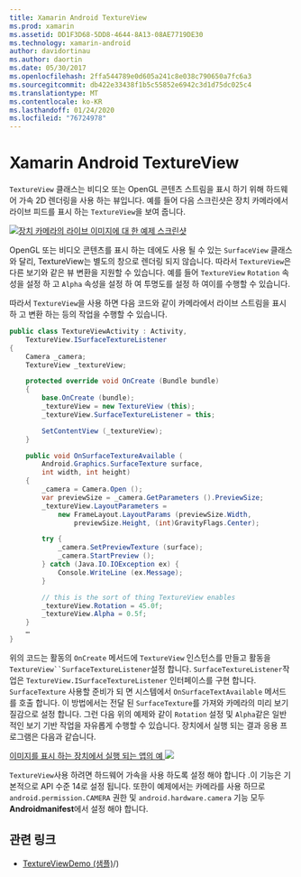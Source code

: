 ```yaml
---
title: Xamarin Android TextureView
ms.prod: xamarin
ms.assetid: DD1F3D68-5DD8-4644-8A13-08AE7719DE30
ms.technology: xamarin-android
author: davidortinau
ms.author: daortin
ms.date: 05/30/2017
ms.openlocfilehash: 2ffa544789e0d605a241c8e038c790650a7fc6a3
ms.sourcegitcommit: db422e33438f1b5c55852e6942c3d1d75dc025c4
ms.translationtype: MT
ms.contentlocale: ko-KR
ms.lasthandoff: 01/24/2020
ms.locfileid: "76724978"
---
```

# <a name="xamarinandroid-textureview"></a>Xamarin Android TextureView

`TextureView` 클래스는 비디오 또는 OpenGL 콘텐츠 스트림을 표시 하기 위해 하드웨어 가속 2D 렌더링을 사용 하는 뷰입니다. 예를 들어 다음 스크린샷은 장치 카메라에서 라이브 피드를 표시 하는 `TextureView`을 보여 줍니다.

[![장치 카메라의 라이브 이미지에 대 한 예제 스크린샷](texture-view-images/22-textureviewcamera.png)](texture-view-images/22-textureviewcamera.png#lightbox)

OpenGL 또는 비디오 콘텐츠를 표시 하는 데에도 사용 될 수 있는 `SurfaceView` 클래스와 달리, TextureView는 별도의 창으로 렌더링 되지 않습니다.
따라서 `TextureView`은 다른 보기와 같은 뷰 변환을 지원할 수 있습니다. 예를 들어 `TextureView` `Rotation` 속성을 설정 하 고 `Alpha` 속성을 설정 하 여 투명도를 설정 하 여이를 수행할 수 있습니다.

따라서 `TextureView`을 사용 하면 다음 코드와 같이 카메라에서 라이브 스트림을 표시 하 고 변환 하는 등의 작업을 수행할 수 있습니다.

```csharp
public class TextureViewActivity : Activity,
    TextureView.ISurfaceTextureListener
{
    Camera _camera;
    TextureView _textureView;

    protected override void OnCreate (Bundle bundle)
    {
        base.OnCreate (bundle);
        _textureView = new TextureView (this);
        _textureView.SurfaceTextureListener = this;

        SetContentView (_textureView);
    }

    public void OnSurfaceTextureAvailable (
        Android.Graphics.SurfaceTexture surface,
        int width, int height)
    {
        _camera = Camera.Open ();
        var previewSize = _camera.GetParameters ().PreviewSize;
        _textureView.LayoutParameters =
            new FrameLayout.LayoutParams (previewSize.Width,
                previewSize.Height, (int)GravityFlags.Center);

        try {
            _camera.SetPreviewTexture (surface);
            _camera.StartPreview ();
        } catch (Java.IO.IOException ex) {
            Console.WriteLine (ex.Message);
        }

        // this is the sort of thing TextureView enables
        _textureView.Rotation = 45.0f;
        _textureView.Alpha = 0.5f;
    }
    …
}
```

위의 코드는 활동의 `OnCreate` 메서드에 `TextureView` 인스턴스를 만들고 활동을 `TextureView``SurfaceTextureListener`설정 합니다. `SurfaceTextureListener`작업은 `TextureView.ISurfaceTextureListener` 인터페이스를 구현 합니다. `SurfaceTexture` 사용할 준비가 되 면 시스템에서 `OnSurfaceTextAvailable` 메서드를 호출 합니다. 이 방법에서는 전달 된 `SurfaceTexture`를 가져와 카메라의 미리 보기 질감으로 설정 합니다. 그런 다음 위의 예제와 같이 `Rotation` 설정 및 `Alpha`같은 일반적인 보기 기반 작업을 자유롭게 수행할 수 있습니다. 장치에서 실행 되는 결과 응용 프로그램은 다음과 같습니다.

[이미지를 표시 하는 장치에서 실행 되는 앱의 예 ![](texture-view-images/17-textureviewdemo.png)](texture-view-images/17-textureviewdemo.png#lightbox)

`TextureView`사용 하려면 하드웨어 가속을 사용 하도록 설정 해야 합니다 .이 기능은 기본적으로 API 수준 14로 설정 됩니다. 또한이 예제에서는 카메라를 사용 하므로 `android.permission.CAMERA` 권한 및 `android.hardware.camera` 기능 모두 **Androidmanifest**에서 설정 해야 합니다.

## <a name="related-links"></a>관련 링크

- [TextureViewDemo (샘플)](https://docs.microsoft.com/samples/xamarin/monodroid-samples/textureviewdemo)/)
